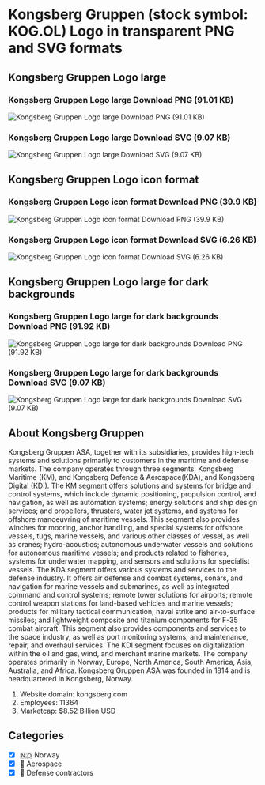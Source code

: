 # Kongsberg Gruppen (stock symbol: KOG.OL) Logo in transparent PNG and SVG formats

## Kongsberg Gruppen Logo large

### Kongsberg Gruppen Logo large Download PNG (91.01 KB)

![Kongsberg Gruppen Logo large Download PNG (91.01 KB)](/img/orig/KOG.OL_BIG-7b76f2db.png)

### Kongsberg Gruppen Logo large Download SVG (9.07 KB)

![Kongsberg Gruppen Logo large Download SVG (9.07 KB)](/img/orig/KOG.OL_BIG-52f2aee8.svg)

## Kongsberg Gruppen Logo icon format

### Kongsberg Gruppen Logo icon format Download PNG (39.9 KB)

![Kongsberg Gruppen Logo icon format Download PNG (39.9 KB)](/img/orig/KOG.OL-a04ad124.png)

### Kongsberg Gruppen Logo icon format Download SVG (6.26 KB)

![Kongsberg Gruppen Logo icon format Download SVG (6.26 KB)](/img/orig/KOG.OL-a7709231.svg)

## Kongsberg Gruppen Logo large for dark backgrounds

### Kongsberg Gruppen Logo large for dark backgrounds Download PNG (91.92 KB)

![Kongsberg Gruppen Logo large for dark backgrounds Download PNG (91.92 KB)](/img/orig/KOG.OL_BIG.D-35e180b9.png)

### Kongsberg Gruppen Logo large for dark backgrounds Download SVG (9.07 KB)

![Kongsberg Gruppen Logo large for dark backgrounds Download SVG (9.07 KB)](/img/orig/KOG.OL_BIG.D-e29a631f.svg)

## About Kongsberg Gruppen

Kongsberg Gruppen ASA, together with its subsidiaries, provides high-tech systems and solutions primarily to customers in the maritime and defense markets. The company operates through three segments, Kongsberg Maritime (KM), and Kongsberg Defence & Aerospace(KDA), and Kongsberg Digital (KDI). The KM segment offers solutions and systems for bridge and control systems, which include dynamic positioning, propulsion control, and navigation, as well as automation systems; energy solutions and ship design services; and propellers, thrusters, water jet systems, and systems for offshore manoeuvring of maritime vessels. This segment also provides winches for mooring, anchor handling, and special systems for offshore vessels, tugs, marine vessels, and various other classes of vessel, as well as cranes; hydro-acoustics; autonomous underwater vessels and solutions for autonomous maritime vessels; and products related to fisheries, systems for underwater mapping, and sensors and solutions for specialist vessels. The KDA segment offers various systems and services to the defense industry. It offers air defense and combat systems, sonars, and navigation for marine vessels and submarines, as well as integrated command and control systems; remote tower solutions for airports; remote control weapon stations for land-based vehicles and marine vessels; products for military tactical communication; naval strike and air-to-surface missiles; and lightweight composite and titanium components for F-35 combat aircraft. This segment also provides components and services to the space industry, as well as port monitoring systems; and maintenance, repair, and overhaul services. The KDI segment focuses on digitalization within the oil and gas, wind, and merchant marine markets. The company operates primarily in Norway, Europe, North America, South America, Asia, Australia, and Africa. Kongsberg Gruppen ASA was founded in 1814 and is headquartered in Kongsberg, Norway.

1. Website domain: kongsberg.com
2. Employees: 11364
3. Marketcap: $8.52 Billion USD


## Categories
- [x] 🇳🇴 Norway
- [x] 🚀 Aerospace
- [x] 🔫 Defense contractors
